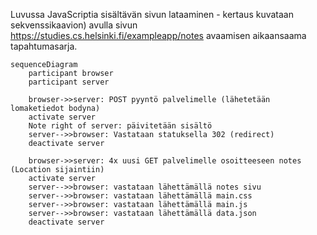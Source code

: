 Luvussa JavaScriptia sisältävän sivun lataaminen - kertaus kuvataan sekvenssikaavion) avulla sivun https://studies.cs.helsinki.fi/exampleapp/notes avaamisen aikaansaama tapahtumasarja.

```mermaid
sequenceDiagram
    participant browser
    participant server
    
    browser->>server: POST pyyntö palvelimelle (lähetetään lomaketiedot bodyna)
    activate server
    Note right of server: päivitetään sisältö
    server-->>browser: Vastataan statuksella 302 (redirect)
    deactivate server
    
    browser->>server: 4x uusi GET palvelimelle osoitteeseen notes (Location sijaintiin)
    activate server
    server-->>browser: vastataan lähettämällä notes sivu
    server-->>browser: vastataan lähettämällä main.css
    server-->>browser: vastataan lähettämällä main.js
    server-->>browser: vastataan lähettämällä data.json
    deactivate server

```